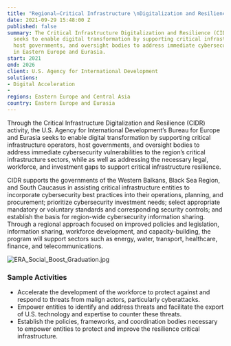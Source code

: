```yaml
---
title: "Regional—Critical Infrastructure \nDigitalization and Resilience (CIDR)"
date: 2021-09-29 15:48:00 Z
published: false
summary: The Critical Infrastructure Digitalization and Resilience (CIDR) activity
  seeks to enable digital transformation by supporting critical infrastructure operators,
  host governments, and oversight bodies to address immediate cybersecurity vulnerabilities
  in Eastern Europe and Eurasia.
start: 2021
end: 2026
client: U.S. Agency for International Development
solutions:
- Digital Acceleration
- 
regions: Eastern Europe and Central Asia
country: Eastern Europe and Eurasia
---
```


Through the Critical Infrastructure Digitalization and Resilience (CIDR) activity, the U.S. Agency for International Development’s Bureau for Europe and Eurasia seeks to enable digital transformation by supporting critical infrastructure operators, host governments, and oversight bodies to address immediate cybersecurity vulnerabilities to the region’s critical infrastructure sectors, while as well as addressing the necessary legal, workforce, and investment gaps to support critical infrastructure resilience. 

CIDR supports the governments of the Western Balkans, Black Sea Region, and South Caucasus in assisting critical infrastructure entities to incorporate cybersecurity best practices into their operations, planning, and procurement; prioritize cybersecurity investment needs; select appropriate mandatory or voluntary standards and corresponding security controls; and establish the basis for region-wide cybersecurity information sharing. Through a regional approach focused on improved policies and legislation, information sharing, workforce development, and capacity-building, the program will support sectors such as energy, water, transport, healthcare, finance, and telecommunications.

![ERA_Social_Boost_Graduation.jpg](/uploads/ERA_Social_Boost_Graduation.jpg)

### Sample Activities 

* Accelerate the development of the workforce to protect against and respond to threats from malign actors, particularly cyberattacks.
* Empower entities to identify and address threats and facilitate the export of U.S. technology and expertise to counter these threats.
* Establish the policies, frameworks, and coordination bodies necessary to empower entities to protect and improve the resilience critical infrastructure.  